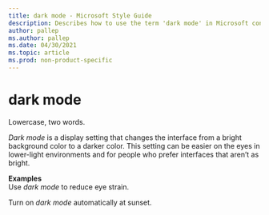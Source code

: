 ```yaml
---
title: dark mode - Microsoft Style Guide
description: Describes how to use the term 'dark mode' in Microsoft content and provides examples of the term being used.
author: pallep
ms.author: pallep
ms.date: 04/30/2021
ms.topic: article
ms.prod: non-product-specific
---
```


# dark mode

Lowercase, two words.

*Dark mode* is a display setting that changes the interface from a bright background color to a darker color. This setting can be easier on the eyes in lower-light environments and for people who prefer interfaces that aren’t as bright. 

**Examples**  
Use *dark mode* to reduce eye strain. 

Turn on *dark mode* automatically at sunset. 
